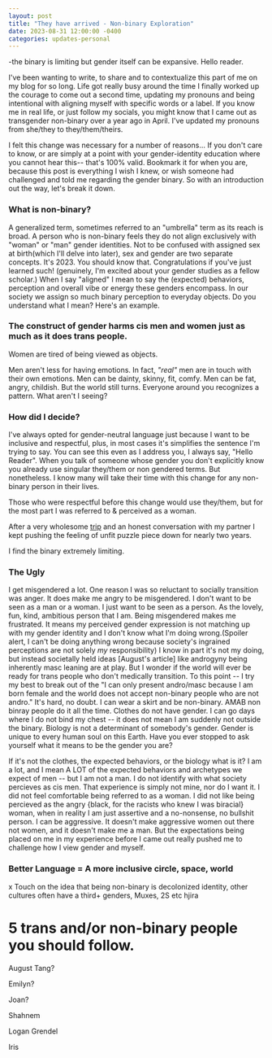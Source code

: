 ```yaml
---
layout: post
title: "They have arrived - Non-binary Exploration"
date: 2023-08-31 12:00:00 -0400
categories: updates-personal
---
```

-the binary is limiting but gender itself can be expansive.
Hello reader.

I've been wanting to write, to share and to contextualize this part of me on my blog for so long. Life got really busy around the time I finally worked up the courage to come out a second time, updating my pronouns and being intentional with aligning myself with specific words or a label.
If you know me in real life, or just follow my socials, you might know that I came out as transgender non-binary over a year ago in April. I've updated my pronouns from she/they to they/them/theirs.

I felt this change was necessary for a number of reasons... If you don't care to know, or are simply at a point with your gender-identity education where you cannot hear this-- that's 100% valid. Bookmark it for when you are, because this post is everything I wish I knew, or wish someone had challenged and told me regarding the gender binary. So with an introduction out the way, let's break it down.


### What is non-binary?
A generalized term, sometimes referred to an "umbrella" term as its reach is broad. A person who is non-binary feels they do not align exclusively with "woman" or "man" gender identities. Not to be confused with assigned sex at birth(which I'll delve into later), sex and gender are two separate concepts. It's 2023. You should know that. Congratulations if you've just learned such! (genuinely, I'm excited about your gender studies as a fellow scholar.) When I say "aligned" I mean to say the (expected) behaviors, perception and overall vibe or energy these genders encompass. In our society we assign so much binary perception to everyday objects. Do you understand what I mean? Here's an example.



### The construct of gender harms cis men and women just as much as it does trans people. 
Women are tired of being viewed as objects.

Men aren't less for having emotions. In fact, *"real"* men are in touch with their own emotions. 
Men can be dainty, skinny, fit, comfy. Men can be fat, angry, childish. But the world still turns. Everyone around you recognizes a pattern. What aren't I seeing?

### How did I decide?
I've always opted for gender-neutral language just because I want to be inclusive and respectful, plus, in most cases it's simplifies the sentence I'm trying to say. You can see this even as I address you, I always say, "Hello Reader". When you talk of someone whose gender you don't explicitly know you already use singular they/them or non gendered terms. But nonetheless. I know many will take their time with this change for any non-binary person in their lives. 

Those who were respectful before this change would use they/them, but for the most part I was referred to & perceived as a woman. 

After a very wholesome <a href="https://images.pexels.com/photos/14292407/pexels-photo-14292407.jpeg?auto=compress&cs=tinysrgb&w=1260&h=750&dpr=2" target="_blank" title="You know the kind ;) [alt: psilocybe cubensis the fungi]">trip</a> and an honest conversation with my partner I kept pushing the feeling of unfit puzzle piece down for nearly two years. 

I find the binary extremely limiting. 

### The Ugly
I get misgendered a lot. One reason I was so reluctant to socially transition was anger. It does make me angry to be misgendered. I don't want to be seen as a man or a woman. I just want to be seen as a person. As the lovely, fun, kind, ambitious person that I am. Being misgendered makes me frustrated. It means my perceived gender expression is not matching up with my gender identity and I don't know what I'm doing wrong.(Spoiler alert, I can't be doing anything wrong because society's ingrained perceptions are not solely *my* responsibility) I know in part it's not my doing, but instead societally held ideas [August's article] like androgyny being inherently masc leaning are at play. But I wonder if the world will ever be ready for trans people who don't medically transition. To this point -- I try my best to break out of the "I can only present andro/masc because I am born female and the world does not accept non-binary people who are not andro." It's hard, no doubt. I can wear a skirt and be non-binary. AMAB non binray people do it all the time. Clothes do not have gender. I can go days where I do not bind my chest -- it does not mean I am suddenly not outside the binary. Biology is not a determinant of somebody's gender. Gender is unique to every human soul on this Earth. Have you ever stopped to ask yourself what it means to be the gender you are? <tiktok vid>

If it's not the clothes, the expected behaviors, or the biology what is it? I am a lot, and I mean A LOT of the expected behaviors and archetypes we expect of men -- but I am not a man. I do not identify with what society percieves as cis men. That experience is simply not mine, nor do I want it. I did not feel comfortable being referred to as a woman. I did not like being percieved as the angry {black, for the racists who knew I was biracial} woman, when in reality I am just assertive and a no-nonsense, no bullshit person. I can be aggressive. It doesn't make aggressive women out there not women, and it doesn't make me a man. But the expectations being placed on me in my experience before I came out really pushed me to challenge how I view gender and myself.


### Better Language = A more inclusive circle, space, world





x
Touch on the idea that being non-binary is decolonized identity, other cultures often have a third+ genders, Muxes, 2S etc hjira

# 5 trans and/or non-binary people you should follow.


August Tang?

Emilyn?

Joan?

Shahnem

Logan Grendel

Iris
